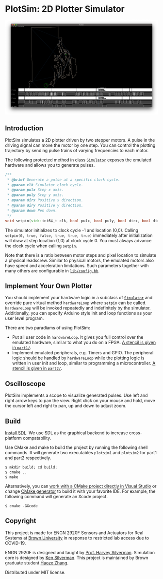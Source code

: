 # PlotSim: 2D Plotter Simulator
![PlotSim plots Rhode Island map](docs/plotsim.png "PlotSim GUI")

## Introduction
PlotSim simulates a 2D plotter driven by two stepper motors. A pulse in the driving signal can move the motor by one step. You can control the plotting trajectory by sending pulse trains of varying frequencies to each motor.

The following protected method in class [`Simulator`](lib/simulator.hh) exposes the emulated hardware and allows you to generate pulses.
```c++
/**
 * @brief Generate a pulse at a specific clock cycle.
 * @param clk Simulator clock cycle.
 * @param pulx Step x axis.
 * @param puly Step y axis.
 * @param dirx Positive x direction.
 * @param diry Positive y direction.
 * @param down Pen down.
 */
void setpin(std::int64_t clk, bool pulx, bool puly, bool dirx, bool diry, bool down);
```

The simulator initializes to clock cycle -1 and location (0,0). Calling `setpin(0, true, false, true, true, true)` immediately after initialization will draw at step location (1,0) at clock cycle 0. You must always advance the clock cycle when calling `setpin`.

Note that there is a ratio between motor steps and pixel location to simulate a physical leadscrew. Similar to physical motors, the emulated motors also have speed and acceleration limitations. Such parameters together with many others are configurable in [`lib/config.hh`](lib/config.hh).

## Implement Your Own Plotter
You should implement your hardware logic in a subclass of [`Simulator`](lib/simulator.hh) and override pure virtual method `hardwareLoop` where `setpin` can be called. `hardwareLoop` will be invoked repeatedly and indefinitely by the simulator. Additionally, you can specify Arduino style init and loop functions as your user level program.

There are two paradiams of using PlotSim:
- Put all user code in `hardwareLoop`. It gives you full control over the emulated hardware, similar to what you do on a FPGA. [A stencil is given in `part1/`](part1/).
- Implement emulated peripherals, e.g. Timers and GPIO. The peripheral logic should be handled by `hardwareLoop` while the plotting logic is written in user init and loop, similar to programming a microcontroller. [A stencil is given in `part2/`](part2/).

## Oscilloscope
PlotSim implements a scope to visualize generated pulses. Use left and right arrow keys to pan the view. Right click on your mouse and hold, move the cursor left and right to pan, up and down to adjust zoom.

## Build
[Install SDL](https://wiki.libsdl.org/Installation). We use SDL as the graphical backend to increase cross-platform compatability.

Use CMake and make to build the project by running the following shell commands. It will generate two executables `plotsim1` and `plotsim2` for part1 and part2 respectively.
```
$ mkdir build; cd build;
$ cmake ..
$ make
```
Alternatively, you can [work with a CMake project directly in Visual Studio](https://docs.microsoft.com/en-us/cpp/build/cmake-projects-in-visual-studio?view=vs-2019) or change [CMake generator](https://cmake.org/cmake/help/v3.14/manual/cmake-generators.7.html) to build it with your favorite IDE. For example, the following command will generate an Xcode project.
```
$ cmake -GXcode
```

## Copyright
This project is made for ENGN 2920F Sensors and Actuators for Real Systems at [Brown University](brown.edu) in response to restricted lab access due to COVID-19.

ENGN 2920F is designed and taught by [Prof. Harvey Silverman](mailto:hfs@lems.brown.edu). Simulation core is designed by [Ken Silverman](http://advsys.net/ken). This project is maintained by Brown graduate student [Haoze Zhang](mailto:haoze_zhang@brown.edu).

Distributed under MIT license.
